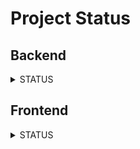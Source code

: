 # Project Status

## Backend

<details>
  <summary>STATUS</summary>
  
  - [x] Database design ( 100% )
  - [x] API development ( 20% )
  - [ ] Authentication
  - [ ] Unit testing
  - [ ] Integration testing
  - [ ] Deployment
  
</details>

## Frontend

<details>
  <summary>STATUS</summary>
  
  - [x] Static components created ( 85% )
  - [x] Responsive design ( 85% )
  - [x] Routing implemented ( 90% )
  - [x] State management ( 10% )
  - [ ] Integration with Backend
  - [ ] Unit testing
  - [ ] Deployment
  
</details>
